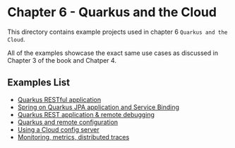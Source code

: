 # Chapter 6 - Quarkus and the Cloud

This directory contains example projects used in chapter 6 `Quarkus and the Cloud`.

All of the examples showcase the exact same use cases as discussed in Chapter 3 of the book and Chatper 4.

## Examples List

- [Quarkus RESTful application](chapter-6-quarkus-rest/)
- [Spring on Quarkus JPA application and Service Binding](chapter-6-quarkus-rest-database/)
- [Quarkus REST application & remote debugging](chapter-6-quarkus-rest-debug/)
- [Quarkus and remote configuration](chapter-6-quarkus-rest-config/)
- [Using a Cloud config server](chapter-6-quarkus-rest-cloud-config/)
- [Monitoring, metrics, distributed traces](chapter-6-quarkus-rest-monitoring/)
